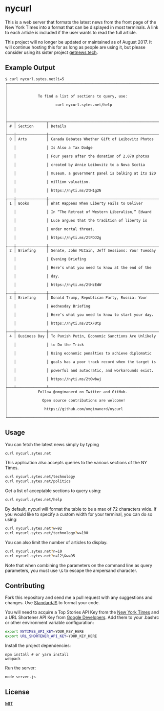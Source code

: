 # nycurl
This is a web server that formats the latest news from the front page of the
New York Times into a format that can be displayed in most terminals. A link
to each article is included if the user wants to read the full article.

This project will no longer be updated or maintained as of August 2017. It
will continue hosting this for as long as people are using it, but please
consider using its sister project
[getnews.tech](https://github.com/omgimanerd/getnews.tech).

## Example Output
```
$ curl nycurl.sytes.net?i=5
┌──────────────────────────────────────────────────────────────────────┐
│                                                                      │
│              To find a list of sections to query, use:               │
│                      curl nycurl.sytes.net/help                      │
│                                                                      │
├───┬──────────────┬───────────────────────────────────────────────────┤
│ # │ Section      │ Details                                           │
├───┼──────────────┼───────────────────────────────────────────────────┤
│ 0 │ Arts         │ Canada Debates Whether Gift of Leibovitz Photos   │
│   │              │ Is Also a Tax Dodge                               │
│   │              │ Four years after the donation of 2,070 photos     │
│   │              │ created by Annie Leibovitz to a Nova Scotia       │
│   │              │ museum, a government panel is balking at its $20  │
│   │              │ million valuation.                                │
│   │              │ https://nyti.ms/2tH1g2N                           │
├───┼──────────────┼───────────────────────────────────────────────────┤
│ 1 │ Books        │ What Happens When Liberty Fails to Deliver        │
│   │              │ In “The Retreat of Western Liberalism,” Edward    │
│   │              │ Luce argues that the tradition of liberty is      │
│   │              │ under mortal threat.                              │
│   │              │ https://nyti.ms/2tFDJ2g                           │
├───┼──────────────┼───────────────────────────────────────────────────┤
│ 2 │ Briefing     │ Senate, John McCain, Jeff Sessions: Your Tuesday  │
│   │              │ Evening Briefing                                  │
│   │              │ Here’s what you need to know at the end of the    │
│   │              │ day.                                              │
│   │              │ https://nyti.ms/2tHzEdW                           │
├───┼──────────────┼───────────────────────────────────────────────────┤
│ 3 │ Briefing     │ Donald Trump, Republican Party, Russia: Your      │
│   │              │ Wednesday Briefing                                │
│   │              │ Here’s what you need to know to start your day.   │
│   │              │ https://nyti.ms/2tXFUtp                           │
├───┼──────────────┼───────────────────────────────────────────────────┤
│ 4 │ Business Day │ To Punish Putin, Economic Sanctions Are Unlikely  │
│   │              │ to Do the Trick                                   │
│   │              │ Using economic penalties to achieve diplomatic    │
│   │              │ goals has a poor track record when the target is  │
│   │              │ powerful and autocratic, and workarounds exist.   │
│   │              │ https://nyti.ms/2tGwbwj                           │
├───┴──────────────┴───────────────────────────────────────────────────┤
│              Follow @omgimanerd on Twitter and GitHub.               │
│                Open source contributions are welcome!                │
│                 https://github.com/omgimanerd/nycurl                 │
└──────────────────────────────────────────────────────────────────────┘
```

## Usage
You can fetch the latest news simply by typing  
```bash
curl nycurl.sytes.net
```
This application also accepts queries to the various sections of the NY Times.
```bash
curl nycurl.sytes.net/technology
curl nycurl.sytes.net/politics
```
Get a list of acceptable sections to query using:
```bash
curl nycurl.sytes.net/help
```
By default, nycurl will format the table to be a max of 72 characters wide.
If you would like to specify a custom width for your terminal, you can do so
using:
```bash
curl nycurl.sytes.net?w=92
curl nycurl.sytes.net/technology?w=100
```
You can also limit the number of articles to display.
```bash
curl nycurl.sytes.net?n=10
curl nycurl.sytes.net?n=12\&w=95
```
Note that when combining the parameters on the command line as query parameters,
you must use `\&` to escape the ampersand character.

## Contributing
Fork this repository and send me a pull request with any suggestions and
changes. Use [StandardJS](https://standardjs.com/) to format your code.

You will need to acquire a Top Stories API Key from the
[New York Times](http://developer.nytimes.com) 
and a URL Shortener API Key from
[Google Developers](https://console.developers.google.com). Add them to your .bashrc
or other environment variable configuration:
```bash
export NYTIMES_API_KEY=YOUR_KEY_HERE
export URL_SHORTENER_API_KEY=YOUR_KEY_HERE
```

Install the project dependencies:
```
npm install # or yarn install
webpack
```

Run the server:
```
node server.js
```

## License
[MIT](https://github.com/omgimanerd/nycurl/blob/master/LICENSE)

